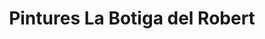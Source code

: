 ---
title: "Pintures La Botiga del Robert"
url: /lleida/pintures-la-botiga-del-robert/
shop: pintura
---